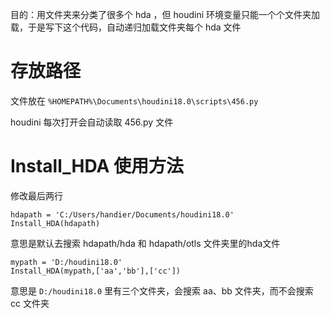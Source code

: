 目的：用文件夹来分类了很多个 hda ，但 houdini 环境变量只能一个个文件夹加载，于是写下这个代码，自动递归加载文件夹每个 hda 文件

# 存放路径
文件放在 `%HOMEPATH%\Documents\houdini18.0\scripts\456.py`

houdini 每次打开会自动读取 456.py 文件

# Install_HDA 使用方法
修改最后两行
```
hdapath = 'C:/Users/handier/Documents/houdini18.0'
Install_HDA(hdapath)
```
意思是默认去搜索 hdapath/hda 和 hdapath/otls 文件夹里的hda文件


```
mypath = 'D:/houdini18.0'
Install_HDA(mypath,['aa','bb'],['cc'])
```
意思是 `D:/houdini18.0` 里有三个文件夹，会搜索 aa、bb 文件夹，而不会搜索 cc 文件夹
